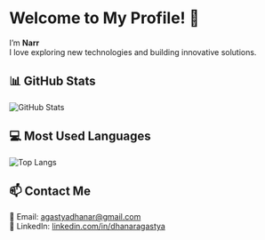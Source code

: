 # Welcome to My Profile! 👋

I’m **Narr**  
I love exploring new technologies and building innovative solutions.

## 📊 GitHub Stats
![GitHub Stats](https://github-readme-stats.vercel.app/api?username=Narr-21&show_icons=true&theme=dark)

## 💻 Most Used Languages
![Top Langs](https://github-readme-stats.vercel.app/api/top-langs/?username=Narr-21&langs_count=5&layout=compact&theme=dark&hide=typescript)



## 📫 Contact Me
📧 Email: agastyadhanar@gmail.com  
🔗 LinkedIn: [linkedin.com/in/dhanaragastya](www.linkedin.com/in/dhanaragastya)

